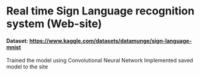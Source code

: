 # Real time Sign Language recognition system (Web-site)
#### Dataset: https://www.kaggle.com/datasets/datamunge/sign-language-mnist
Trained the model using Convolutional Neural Network
Implemented saved model to the site
